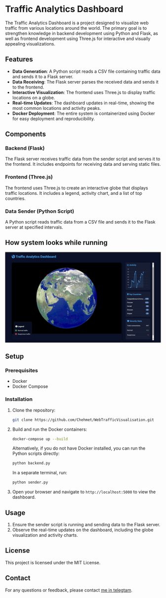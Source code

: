 # Traffic Analytics Dashboard

The Traffic Analytics Dashboard is a project designed to visualize web traffic from various locations around the world. The primary goal is to strengthen knowledge in backend development using Python and Flask, as well as frontend development using Three.js for interactive and visually appealing visualizations.

## Features
- **Data Generation**: A Python script reads a CSV file containing traffic data and sends it to a Flask server.
- **Data Receiving**: The Flask server parses the received data and sends it to the frontend.
- **Interactive Visualization**: The frontend uses Three.js to display traffic locations on a globe.
- **Real-time Updates**: The dashboard updates in real-time, showing the most common locations and activity peaks.
- **Docker Deployment**: The entire system is containerized using Docker for easy deployment and reproducibility.

## Components

### Backend (Flask)
The Flask server receives traffic data from the sender script and serves it to the frontend. It includes endpoints for receiving data and serving static files.

### Frontend (Three.js)
The frontend uses Three.js to create an interactive globe that displays traffic locations. It includes a legend, activity chart, and a list of top countries.

### Data Sender (Python Script)
A Python script reads traffic data from a CSV file and sends it to the Flask server at specified intervals.

## How system looks while running
![Screenshot 1](image.png)


## Setup

### Prerequisites
- Docker
- Docker Compose

### Installation
1. Clone the repository:
   ```sh
   git clone https://github.com/Chehmet/WebTrafficVisualisation.git
   ```
2. Build and run the Docker containers:
   ```sh
   docker-compose up --build
   ```
      Alternatively, if you do not have Docker installed, you can run the Python scripts directly:
   ```sh
   python backend.py
   ```
   In a separate terminal, run:
   ```sh
   python sender.py
   ```
   
3. Open your browser and navigate to `http://localhost:5000` to view the dashboard.

## Usage
1. Ensure the sender script is running and sending data to the Flask server.
2. Observe the real-time updates on the dashboard, including the globe visualization and activity charts.

## License
This project is licensed under the MIT License.

## Contact
For any questions or feedback, please contact [me in telegtam](https://t.me/Chehmet).
